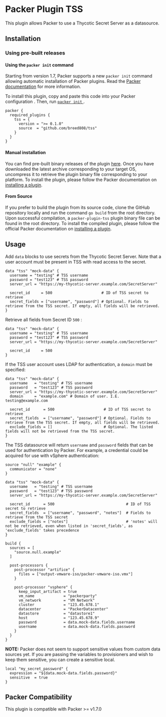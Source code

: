 # Packer Plugin TSS

This plugin allows Packer to use a Thycotic Secret Server as a datasource.

## Installation

### Using pre-built releases

#### Using the `packer init` command

Starting from version 1.7, Packer supports a new `packer init` command allowing
automatic installation of Packer plugins. Read the
[Packer documentation](https://www.packer.io/docs/commands/init) for more information.

To install this plugin, copy and paste this code into your Packer configuration .
Then, run [ `packer init` ](https://www.packer.io/docs/commands/init).

```hcl
packer {
  required_plugins {
    tss = {
      version = ">= 0.1.0"
      source  = "github.com/breed808/tss"
    }
  }
}
```

#### Manual installation

You can find pre-built binary releases of the plugin [here](https://github.com/breed808/packer-plugin-tss/releases).
Once you have downloaded the latest archive corresponding to your target OS,
uncompress it to retrieve the plugin binary file corresponding to your platform.
To install the plugin, please follow the Packer documentation on
[installing a plugin](https://www.packer.io/docs/extending/plugins/#installing-plugins).

#### From Source

If you prefer to build the plugin from its source code, clone the GitHub
repository locally and run the command `go build` from the root
directory. Upon successful compilation, a `packer-plugin-tss` plugin
binary file can be found in the root directory.
To install the compiled plugin, please follow the official Packer documentation
on [installing a plugin](https://www.packer.io/docs/extending/plugins/#installing-plugins).

## Usage

Add `data` blocks to use secrets from the Thycotic Secret Server. Note that a user account must be present in TSS with read access to the secret.

```hcl
data "tss" "mock-data" {
  username = "testing" # TSS username
  password = "test123" # TSS password
  server_url = "https://my-thycotic-server.example.com/SecretServer"

  secret_id     = 500                      # ID of TSS secret to retrieve
  secret_fields = ["username", "password"] # Optional. Fields to retrieve from the TSS secret. If empty, all fields will be retrieved.
}
```

Retrieve all fields from Secret ID `500` :

```hcl
data "tss" "mock-data" {
  username = "testing" # TSS username
  password = "test123" # TSS password
  server_url = "https://my-thycotic-server.example.com/SecretServer"

  secret_id     = 500
}
```

If the TSS user account uses LDAP for authentication, a `domain` must be specified:

```hcl
data "tss" "mock-data" {
  username   = "testing" # TSS username
  password   = "test123" # TSS password
  server_url = "https://my-thycotic-server.example.com/SecretServer"
  domain     = "example.com" # Domain of user. I.E. testing@example.com

  secret_id      = 500                      # ID of TSS secret to retrieve
  secret_fields  = ["username", "password"] # Optional. Fields to retrieve from the TSS secret. If empty, all fields will be retrieved.
  exclude_fields = []                       # Optional. The listed fields will not be retrieved from the TSS secret.
}
```

The TSS datasource will return `username` and `password` fields that can be used for authentication by Packer.
For example, a credential could be acquired for use with vSphere authentication:

```hcl
source "null" "example" {
  communicator = "none"
}

data "tss" "mock-data" {
  username   = "testing" # TSS username
  password   = "test123" # TSS password
  server_url = "https://my-thycotic-server.example.com/SecretServer"

  secret_id      = 500                                # ID of TSS secret to retrieve
  secret_fields  = ["username", "password", "notes"]  # Fields to retrieve from the TSS secret
  exclude_fields = ["notes"]                          # 'notes' will not be retrieved, even when listed in 'secret_fields', as 'exclude_fields' takes precedence
}

build {
  sources = [
    "source.null.example"
  ]

  post-processors {
    post-processor "artifice" {
      files = ["output-vmware-iso/packer-vmware-iso.vmx"]
    }

    post-processor "vsphere" {
      keep_input_artifact = true
      vm_name             = "packerparty"
      vm_network          = "VM Network"
      cluster             = "123.45.678.1"
      datacenter          = "PackerDatacenter"
      datastore           = "datastore1"
      host                = "123.45.678.9"
      password            = data.mock-data.fields.username
      username            = data.mock-data.fields.password
    }
  }
}
```

**NOTE:** Packer does not seem to support sensitive values from custom data sources yet. If you are passing the variables to provisioners and wish to keep them sensitive, you can create a sensitive local.

```hcl
local "my_secret_password" {
  expression = "${data.mock-data.fields.password}"
  sensitive  = true
}
```

## Packer Compatibility

This plugin is compatible with Packer >= v1.7.0
